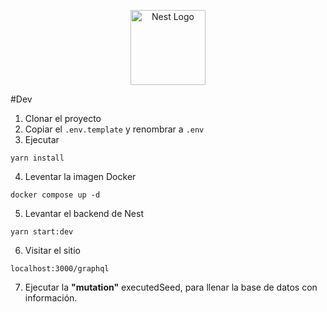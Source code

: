 <p align="center">
  <a href="http://nestjs.com/" target="blank"><img src="https://nestjs.com/img/logo-small.svg" width="120" alt="Nest Logo" /></a>
</p>

#Dev
1. Clonar el proyecto
2. Copiar el ```.env.template``` y renombrar a ```.env```
3. Ejecutar 
```
yarn install
```
4. Leventar la imagen Docker
```
docker compose up -d
```
5. Levantar el backend de Nest
```
yarn start:dev
```
6. Visitar el sitio
```
localhost:3000/graphql
```
7. Ejecutar la __"mutation"__ executedSeed, para llenar la base de datos con información.
